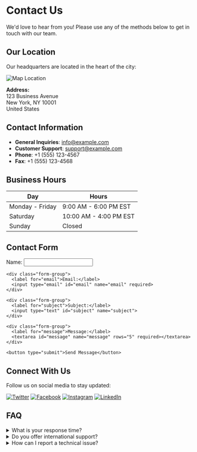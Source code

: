 # Contact Us

We'd love to hear from you! Please use any of the methods below to get in touch with our team.

## Our Location

Our headquarters are located in the heart of the city:

![Map Location](https://maps.googleapis.com/maps/api/staticmap?center=40.7128,-74.0060&zoom=13&size=600x300&maptype=roadmap&markers=color:red%7C40.7128,-74.0060)

**Address:**  
123 Business Avenue  
New York, NY 10001  
United States

## Contact Information

- **General Inquiries**: [info@example.com](mailto:info@example.com)
- **Customer Support**: [support@example.com](mailto:support@example.com)
- **Phone**: +1 (555) 123-4567
- **Fax**: +1 (555) 123-4568

## Business Hours

| Day             | Hours                  |
| --------------- | ---------------------- |
| Monday - Friday | 9:00 AM - 6:00 PM EST  |
| Saturday        | 10:00 AM - 4:00 PM EST |
| Sunday          | Closed                 |

## Contact Form

<div class="contact-form">
  <form action="/submit-form" method="post">
    <div class="form-group">
      <label for="name">Name:</label>
      <input type="text" id="name" name="name" required>
    </div>
    
    <div class="form-group">
      <label for="email">Email:</label>
      <input type="email" id="email" name="email" required>
    </div>
    
    <div class="form-group">
      <label for="subject">Subject:</label>
      <input type="text" id="subject" name="subject">
    </div>
    
    <div class="form-group">
      <label for="message">Message:</label>
      <textarea id="message" name="message" rows="5" required></textarea>
    </div>
    
    <button type="submit">Send Message</button>
  </form>
</div>

## Connect With Us

Follow us on social media to stay updated:

[![Twitter](https://img.shields.io/badge/Twitter-1DA1F2?style=for-the-badge&logo=twitter&logoColor=white)](https://twitter.com/example)
[![Facebook](https://img.shields.io/badge/Facebook-1877F2?style=for-the-badge&logo=facebook&logoColor=white)](https://facebook.com/example)
[![Instagram](https://img.shields.io/badge/Instagram-E4405F?style=for-the-badge&logo=instagram&logoColor=white)](https://instagram.com/example)
[![LinkedIn](https://img.shields.io/badge/LinkedIn-0077B5?style=for-the-badge&logo=linkedin&logoColor=white)](https://linkedin.com/company/example)

## FAQ

<details>
  <summary>What is your response time?</summary>
  <p>We typically respond to all inquiries within 24-48 business hours.</p>
</details>

<details>
  <summary>Do you offer international support?</summary>
  <p>Yes, we have support teams available in multiple time zones to assist our global customers.</p>
</details>

<details>
  <summary>How can I report a technical issue?</summary>
  <p>Please email our technical support team at <a href="mailto:tech@example.com">tech@example.com</a> with details about the issue you're experiencing.</p>
</details>
